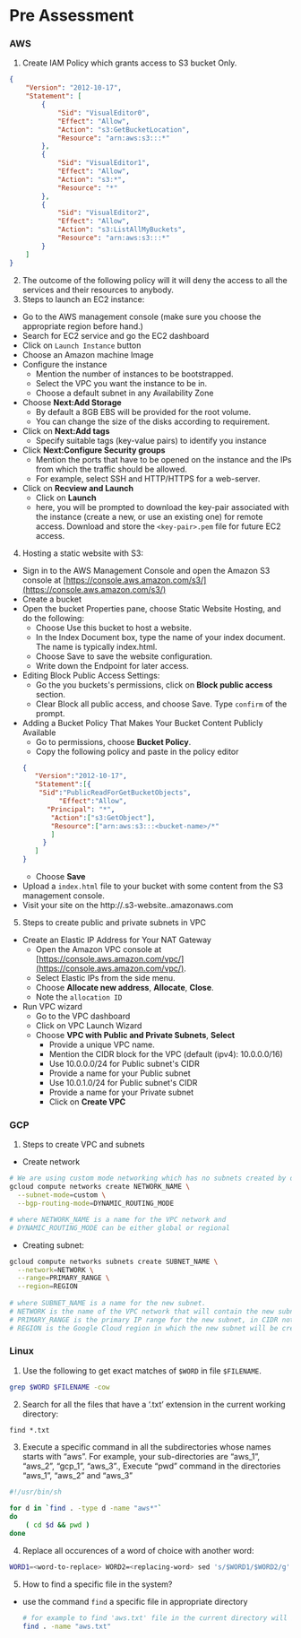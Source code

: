 # Pre Assessment

### AWS

1. Create IAM Policy which grants access to S3 bucket Only.
```json
{
    "Version": "2012-10-17",
    "Statement": [
        {
            "Sid": "VisualEditor0",
            "Effect": "Allow",
            "Action": "s3:GetBucketLocation",
            "Resource": "arn:aws:s3:::*"
        },
        {
            "Sid": "VisualEditor1",
            "Effect": "Allow",
            "Action": "s3:*",
            "Resource": "*"
        },
        {
            "Sid": "VisualEditor2",
            "Effect": "Allow",
            "Action": "s3:ListAllMyBuckets",
            "Resource": "arn:aws:s3:::*"
        }
    ]
}
```
2. The outcome of the following policy will it will deny the access to all the services and their resources to anybody.
3. Steps to launch an EC2 instance:
  - Go to the AWS management console (make sure you choose the appropriate region before hand.)
  - Search for EC2 service and go the EC2 dashboard
  - Click on `Launch Instance` button
  - Choose an Amazon machine Image
  - Configure the instance
    - Mention the number of instances to be bootstrapped.
    - Select the VPC you want the instance to be in.
    - Choose a default subnet in any Availability Zone
  - Choose **Next:Add Storage**
    - By default a 8GB EBS will be provided for the root volume.
    - You can change the size of the disks according to requirement.
  - Click on **Next:Add tags**
    - Specify suitable tags (key-value pairs) to identify you instance
  - Click **Next:Configure Security groups**
    - Mention the ports that have to be opened on the instance and the IPs from which the traffic should be allowed.
    - For example, select SSH and HTTP/HTTPS for a web-server.
  - Click on **Recview and Launch**
    - Click on **Launch**
    - here, you will be prompted to download the key-pair associated with the instance (create a new, or use an existing one) for remote access. Download and store the `<key-pair>.pem` file for future EC2 access.

4. Hosting a static website with S3:
  - Sign in to the AWS Management Console and open the Amazon S3 console at [https://console.aws.amazon.com/s3/](https://console.aws.amazon.com/s3/)
  - Create a bucket
  - Open the bucket Properties pane, choose Static Website Hosting, and do the following:
    - Choose Use this bucket to host a website.
    - In the Index Document box, type the name of your index document. The name is typically index.html.
    - Choose Save to save the website configuration.
    - Write down the Endpoint for later access.
  - Editing Block Public Access Settings:
    - Go the you buckets's permissions, click on **Block public access** section.
    - Clear Block all public access, and choose Save. Type `confirm` of the prompt.
  - Adding a Bucket Policy That Makes Your Bucket Content Publicly Available
    - Go to permissions, choose **Bucket Policy**.
    - Copy the following policy and paste in the policy editor
    ```json
    {
       "Version":"2012-10-17",
       "Statement":[{
        "Sid":"PublicReadForGetBucketObjects",
             "Effect":"Allow",
          "Principal": "*",
           "Action":["s3:GetObject"],
           "Resource":["arn:aws:s3:::<bucket-name>/*"
           ]
         }
       ]
    }
    ```
    - Choose **Save**
  - Upload a `index.html` file to your bucket with some content from the S3 management console.
  - Visit your site on the  http://<bucket-name>.s3-website.<region-name>.amazonaws.com

5. Steps to create public and private subnets in VPC
  - Create an Elastic IP Address for Your NAT Gateway
    - Open the Amazon VPC console at [https://console.aws.amazon.com/vpc/](https://console.aws.amazon.com/vpc/).
    - Select Elastic IPs from the side menu.
    - Choose **Allocate new address**, **Allocate**, **Close**.
    - Note the `allocation ID`
  - Run VPC wizard
    - Go to the VPC dashboard
    - Click on VPC Launch Wizard
    - Choose **VPC with Public and Private Subnets**, **Select**
      - Provide a unique VPC name.
      - Mention the CIDR block for the VPC (default (ipv4): 10.0.0.0/16)
      - Use 10.0.0.0/24 for Public subnet's CIDR
      - Provide a name for your Public subnet
      - Use 10.0.1.0/24 for Public subnet's CIDR
      - Provide a name for your Private subnet
      - Click on **Create VPC**      

### GCP

1. Steps to create VPC and subnets
  - Create network
  ```bash
  # We are using custom mode networking which has no subnets created by default
  gcloud compute networks create NETWORK_NAME \
    --subnet-mode=custom \
    --bgp-routing-mode=DYNAMIC_ROUTING_MODE  
  
  # where NETWORK_NAME is a name for the VPC network and
  # DYNAMIC_ROUTING_MODE can be either global or regional
  ```
  - Creating subnet:
  ```bash
  gcloud compute networks subnets create SUBNET_NAME \
    --network=NETWORK \
    --range=PRIMARY_RANGE \
    --region=REGION
    
  # where SUBNET_NAME is a name for the new subnet.
  # NETWORK is the name of the VPC network that will contain the new subnet.
  # PRIMARY_RANGE is the primary IP range for the new subnet, in CIDR notation.
  # REGION is the Google Cloud region in which the new subnet will be created.
  ```

### Linux

1. Use the following to get exact matches of `$WORD` in file `$FILENAME`.
```bash
grep $WORD $FILENAME -cow
```
2. Search for all the files that have a ‘.txt’ extension in the current working directory:
```
find *.txt
```
3. Execute a specific command in all the subdirectories whose names starts with “aws”. For example, your sub-directories are “aws_1”, “aws_2”, “gcp_1”, “aws_3”., Execute “pwd” command in the directories “aws_1”, “aws_2” and “aws_3”
```bash
#!/usr/bin/sh
 
for d in `find . -type d -name "aws*"`
do
    ( cd $d && pwd )
done
```

4. Replace all occurences of a word of choice with another word:
```bash
WORD1=<word-to-replace> WORD2=<replacing-word> sed 's/$WORD1/$WORD2/g' <input-file>.txt > <output-file>.txt
```

5. How to find a specific file in the system?
  - use the command `find` a specific file in appropriate directory
    ```bash
    # for example to find 'aws.txt' file in the current directory will be:
    find . -name "aws.txt"
    ```
